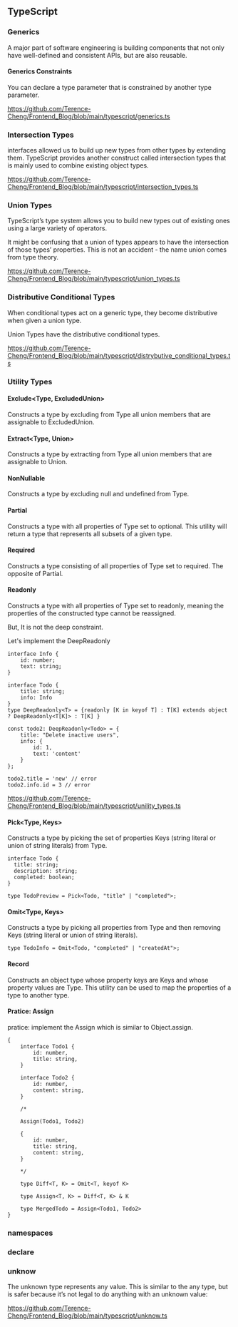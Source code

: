 ## TypeScript
### Generics
A major part of software engineering is building components that not only have well-defined and consistent APIs, but are also reusable.

#### Generics Constraints
You can declare a type parameter that is constrained by another type parameter.

https://github.com/Terence-Cheng/Frontend_Blog/blob/main/typescript/generics.ts

### Intersection Types
interfaces allowed us to build up new types from other types by extending them. TypeScript provides another construct called intersection types that is mainly used to combine existing object types.

https://github.com/Terence-Cheng/Frontend_Blog/blob/main/typescript/intersection_types.ts

### Union Types
TypeScript’s type system allows you to build new types out of existing ones using a large variety of operators. 

It might be confusing that a union of types appears to have the intersection of those types’ properties. This is not an accident - the name union comes from type theory.

https://github.com/Terence-Cheng/Frontend_Blog/blob/main/typescript/union_types.ts

### Distributive Conditional Types
When conditional types act on a generic type, they become distributive when given a union type. 

Union Types have the distributive conditional types.

https://github.com/Terence-Cheng/Frontend_Blog/blob/main/typescript/distrybutive_conditional_types.ts

### Utility Types

#### Exclude<Type, ExcludedUnion>
Constructs a type by excluding from Type all union members that are assignable to ExcludedUnion.

#### Extract<Type, Union>
Constructs a type by extracting from Type all union members that are assignable to Union.

#### NonNullable<Type>
Constructs a type by excluding null and undefined from Type.

#### Partial<Type>
Constructs a type with all properties of Type set to optional. This utility will return a type that represents all subsets of a given type.

#### Required<Type>
Constructs a type consisting of all properties of Type set to required. The opposite of Partial.

#### Readonly<Type>
Constructs a type with all properties of Type set to readonly, meaning the properties of the constructed type cannot be reassigned.

But, It is not the deep constraint.

Let's implement the DeepReadonly

```
interface Info {
    id: number;
    text: string;
}

interface Todo {
    title: string;
    info: Info
}
type DeepReadonly<T> = {readonly [K in keyof T] : T[K] extends object ? DeepReadonly<T[K]> : T[K] }

const todo2: DeepReadonly<Todo> = {
    title: "Delete inactive users",
    info: {
        id: 1,
        text: 'content'
    }
};

todo2.title = 'new' // error
todo2.info.id = 3 // error
```

https://github.com/Terence-Cheng/Frontend_Blog/blob/main/typescript/unility_types.ts

#### Pick<Type, Keys>
Constructs a type by picking the set of properties Keys (string literal or union of string literals) from Type.

```
interface Todo {
  title: string;
  description: string;
  completed: boolean;
}
 
type TodoPreview = Pick<Todo, "title" | "completed">;
```

#### Omit<Type, Keys>
Constructs a type by picking all properties from Type and then removing Keys (string literal or union of string literals).
```
type TodoInfo = Omit<Todo, "completed" | "createdAt">;
```

#### Record
Constructs an object type whose property keys are Keys and whose property values are Type. This utility can be used to map the properties of a type to another type.

#### Pratice: Assign
pratice: implement the Assign which is similar to Object.assign.

```
{
    interface Todo1 {
        id: number,
        title: string,
    }

    interface Todo2 {
        id: number,
        content: string,
    }

    /* 

    Assign(Todo1, Todo2)

    {
        id: number,
        title: string,
        content: string,
    }
    
    */

    type Diff<T, K> = Omit<T, keyof K>

    type Assign<T, K> = Diff<T, K> & K

    type MergedTodo = Assign<Todo1, Todo2>
}
```

### namespaces

### declare

### unknow
The unknown type represents any value. This is similar to the any type, but is safer because it’s not legal to do anything with an unknown value:

https://github.com/Terence-Cheng/Frontend_Blog/blob/main/typescript/unknow.ts
